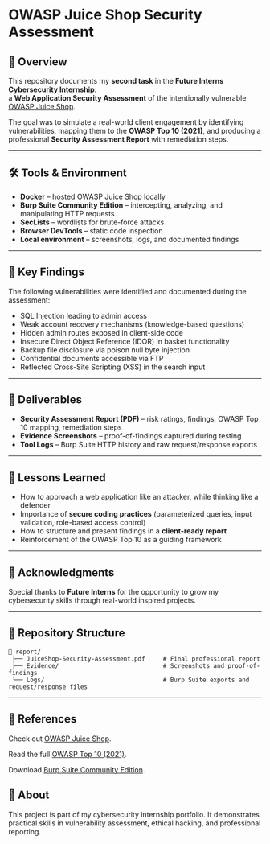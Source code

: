 # OWASP Juice Shop Security Assessment

## 📌 Overview
This repository documents my **second task** in the **Future Interns Cybersecurity Internship**:  
a **Web Application Security Assessment** of the intentionally vulnerable [OWASP Juice Shop](https://owasp.org/www-project-juice-shop/).

The goal was to simulate a real-world client engagement by identifying vulnerabilities, mapping them to the **OWASP Top 10 (2021)**, and producing a professional **Security Assessment Report** with remediation steps.

---

## 🛠 Tools & Environment
- **Docker** – hosted OWASP Juice Shop locally  
- **Burp Suite Community Edition** – intercepting, analyzing, and manipulating HTTP requests  
- **SecLists** – wordlists for brute-force attacks  
- **Browser DevTools** – static code inspection  
- **Local environment** – screenshots, logs, and documented findings

---

## 🔎 Key Findings
The following vulnerabilities were identified and documented during the assessment:

- SQL Injection leading to admin access  
- Weak account recovery mechanisms (knowledge-based questions)  
- Hidden admin routes exposed in client-side code  
- Insecure Direct Object Reference (IDOR) in basket functionality  
- Backup file disclosure via poison null byte injection  
- Confidential documents accessible via FTP  
- Reflected Cross-Site Scripting (XSS) in the search input  

---

## 📄 Deliverables
- **Security Assessment Report (PDF)** – risk ratings, findings, OWASP Top 10 mapping, remediation steps  
- **Evidence Screenshots** – proof-of-findings captured during testing  
- **Tool Logs** – Burp Suite HTTP history and raw request/response exports  

---

## 🚀 Lessons Learned
- How to approach a web application like an attacker, while thinking like a defender  
- Importance of **secure coding practices** (parameterized queries, input validation, role-based access control)  
- How to structure and present findings in a **client-ready report**  
- Reinforcement of the OWASP Top 10 as a guiding framework  

---

## 🙏 Acknowledgments
Special thanks to **Future Interns** for the opportunity to grow my cybersecurity skills through real-world inspired projects.

---

## 📂 Repository Structure
```plaintext
📁 report/
 ├── JuiceShop-Security-Assessment.pdf     # Final professional report
 ├── Evidence/                             # Screenshots and proof-of-findings
 └── Logs/                                 # Burp Suite exports and request/response files
```

---

## 🔗 References
Check out [OWASP Juice Shop](https://owasp.org/www-project-juice-shop/).

Read the full [OWASP Top 10 (2021)](https://owasp.org/Top10/).

Download [Burp Suite Community Edition](https://portswigger.net/burp/communitydownload).

## 🌟 About

This project is part of my cybersecurity internship portfolio. It demonstrates practical skills in vulnerability assessment, ethical hacking, and professional reporting.
